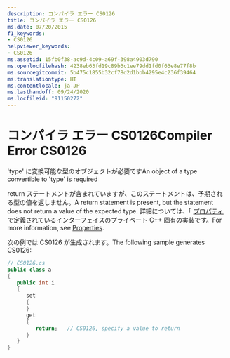 ```yaml
---
description: コンパイラ エラー CS0126
title: コンパイラ エラー CS0126
ms.date: 07/20/2015
f1_keywords:
- CS0126
helpviewer_keywords:
- CS0126
ms.assetid: 15fb0f38-ac9d-4c09-a69f-398a4903d790
ms.openlocfilehash: 4238eb63fd19c89b3c1ee79dd1fd0f63e8e77f8b
ms.sourcegitcommit: 5b475c1855b32cf78d2d1bbb4295e4c236f39464
ms.translationtype: HT
ms.contentlocale: ja-JP
ms.lasthandoff: 09/24/2020
ms.locfileid: "91150272"
---
```

# <a name="compiler-error-cs0126"></a><span data-ttu-id="e064c-103">コンパイラ エラー CS0126</span><span class="sxs-lookup"><span data-stu-id="e064c-103">Compiler Error CS0126</span></span>

<span data-ttu-id="e064c-104">'type' に変換可能な型のオブジェクトが必要です</span><span class="sxs-lookup"><span data-stu-id="e064c-104">An object of a type convertible to 'type' is required</span></span>  
  
 <span data-ttu-id="e064c-105">return ステートメントが含まれていますが、このステートメントは、予期される型の値を返しません。</span><span class="sxs-lookup"><span data-stu-id="e064c-105">A return statement is present, but the statement does not return a value of the expected type.</span></span> <span data-ttu-id="e064c-106">詳細については、「 [プロパティ](../programming-guide/classes-and-structs/properties.md)で定義されているインターフェイスのプライベート C++ 固有の実装です。</span><span class="sxs-lookup"><span data-stu-id="e064c-106">For more information, see [Properties](../programming-guide/classes-and-structs/properties.md).</span></span>  
  
 <span data-ttu-id="e064c-107">次の例では CS0126 が生成されます。</span><span class="sxs-lookup"><span data-stu-id="e064c-107">The following sample generates CS0126:</span></span>  
  
```csharp  
// CS0126.cs  
public class a  
{  
   public int i  
   {  
      set  
      {  
      }  
      get  
      {  
         return;   // CS0126, specify a value to return  
      }  
   }  
}  
```
